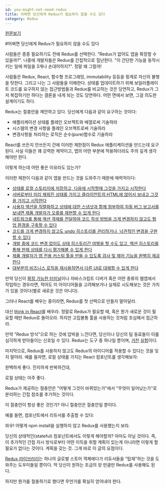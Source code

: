 ```yaml
---
id: you-might-not-need-redux
title: 어쩌면 당신에게 Redux가 필요하지 않을 수도 있다
category: Redux
---
```

[원문보기](https://medium.com/@dan_abramov/you-might-not-need-redux-be46360cf367#.4ucx5na41)

#어쩌면 당신에게 Redux가 필요하지 않을 수도 있다

사람들은 종종 필요하기도 전에 Redux를 선택한다. "Redux가 없어도 앱을 확장할 수 있을까?". 나중에 개발자들은 Redux를 간접적으로 힐난한다. "이 간단한 기능을 동작시키는 일에 파일을 3개나 손대야하지?". 정말 왜 그럴까!

사람들은 Redux, React, 함수형 프로그래밍, immutability 등등을 핑계로 자신의 불행을 탓한다. 그리고 나는 그 사람들을 이해한다. 상태를 업데이트하기 위해 보일러플레이트 코드를 요구하지 않는 접근방법들과 Redux를 비교하는 것은 당연하고, Redux가 그저 복잡하기만 하다는 결론을 내게 되는 것도 당연하다. 어떤 면에서 보면, 그걸 의도한 설계이기도 하다.

Redux는 절충안을 제안하고 있다. 당신에게 다음과 같이 요구하는 것이다:

- 애플리케이션 상태를 플레인 오브젝트와 배열로써 기술하라
- 시스템의 변경 사항을 플레인 오브젝트로써 기술하라
- 변경사항을 처리하는 로직은 순수(pure)함수로 기술하라

React를 쓰든지 안쓰든지 간에 이러한 제한점이 Redux 애플리케이션을 만드는데 요구된다. 사실 이들은 꽤 강력한 제약이고, 앱의 어떤 부분에 적용하더라도 주의 깊게 생각해야만 한다.

이렇게 하는데 어떤 좋은 이유라도 있는가?

이러한 제한이 다음과 같이 앱을 만드는 것을 도와주기 때문에 매력적이다:
- [상태를 로컬 스토리지에 저장하고, 다음에 시작할때 그것을 가지고 시작한다](https://egghead.io/lessons/javascript-redux-persisting-the-state-to-the-local-storage?course=building-react-applications-with-idiomatic-redux)
- [서버로부터 미리 채워진 상태를 가지고 클라이언트의 HTML에 얹어서 보내고 그것을 가지고 시작한다](http://redux.js.org/docs/recipes/ServerRendering.html)
- [사용자 액션을 직렬화하고 상태에 대한 스냅샷과 함께 첨부하여 자동 버그 보고서를 보내면 제품 개발자가 오류를 재현할 수 있게 한다](https://github.com/dtschust/redux-bug-reporter)
- [네트워크를 통해 액션 객체를 전달하여 코드 작성 방법을 크게 변경하지 않고도 협업 환경을 구축할 수 있다](https://github.com/philholden/redux-swarmlog)
- [코드를 크게 변경하지 않고도 undo 히스토리를 관리하거나, 낙관적인 변경을 구현할 수 있다](http://redux.js.org/docs/recipes/ImplementingUndoHistory.html)
- [개발 중에 코드 변경 없이도 상태 히스토리간 여행을 할 수도 있고, 액션 히스토리를 통해 현재 상태를 다시 평가해볼 수 있게 한다](https://github.com/gaearon/redux-devtools)
- [제품 개발자가 앱 전용 커스텀 툴을 만들 수 있도록 검사 및 제어 기능을 완벽히 제공한다](https://github.com/romseguy/redux-devtools-chart-monitor)
- [대부분의 비즈니스 로직을 재사용하면서 다른 UI로 대체할 수 있게 한다](https://youtu.be/gvVpSezT5_M?t=11m51s)

만약 당신이 [확장 가능한 터미널]()이나 자바스크립트 디버거 혹은 어떤 종류의 웹앱에서 작업하는 경우라면, 적어도  이 아이디어들을 고려해보거나 실제로 시도해보는 것은 가치가 있을 것이다(별로 새로운 것은 아니다).

그러나 React를 배우는 중이라면, Redux를 첫 선택으로 만들지 말아달라.

대신 [think in React](https://facebook.github.io/react/docs/thinking-in-react.html)를 배우라. 정말로 Redux가 필요할 때, 혹은 뭔가 새로운 것이 필요할 때만 Redux로 돌아오라. 하지만 고집불통 툴을 사용하는 것처럼 조심해서 접근하라.

만약 "Redux 방식"으로 하는 것에 압박을 느낀다면, 당신이나 당신의 팀 동료들이 이를 심각하게 받아들이는 신호일 수 있다. Redux는 도구 중 하나일 뿐이며, [거친](https://www.youtube.com/watch?v=uvAXVMwHJXU) [실험](https://www.youtube.com/watch?v=xsSnOQynTHs)이다.

마지막으로, Redux를 사용하지 않고도 Redux의 아이디어를 적용할 수 있다는 것을 잊지 말아라. 예를 들자면, 로컬 상태를 가지는 React 컴포넌트를 생각해보자:

<script src="https://gist.github.com/gaearon/a9bbb73d57b6e4cc17d7b50807b62f9a.js"></script>

완벽하게 좋다. 진지하게 반복하건대,

로컬 상태는 아주 좋다.

Redux가 제공하는 절충안은 "어떻게 그것이 바뀌었는가"에서 "무엇이 일어났는가"로 분리하는 간접 참조를 추가하는 것이다.

이 절충안이 항상 좋은 것인가? 아니 절충안은 절충안일 뿐이다.

예를 들면, 컴포넌트에서 리듀서를 추출할 수 있다:

<script src="https://gist.github.com/gaearon/64e2c4adce2b4918c96c3db2b44d8f68.js"></script>

와우! 어떻게 npm install을 실행하지 않고 Redux를 사용했는지 보라.

당신의 상태적인(stateful) 컴포넌트에서도 이렇게 해야할까? 아마도 아닐 것이다. 즉, 이 추가적인 간접 지시 방식로부터 어떤 이득을 취할 계획이 있는게 아니라면 이렇게 할 필요가 없다는 것이다. 계획을 갖는 것. 그게 바로 이 글의 요점이다.

[Redux 라이브러리](http://redux.js.org/)는 하나의 글로벌 스토어 객체에다가 리듀서들을 "탑재"하는 것을 도와주는 도우미들일 뿐이다. 딱 당신이 원하는 조금의 양 만큼만 Redux를 사용해도 된다.

하지만 뭔가를 절충하기로 했다면 무언가를 확실히 얻어내야 한다.
